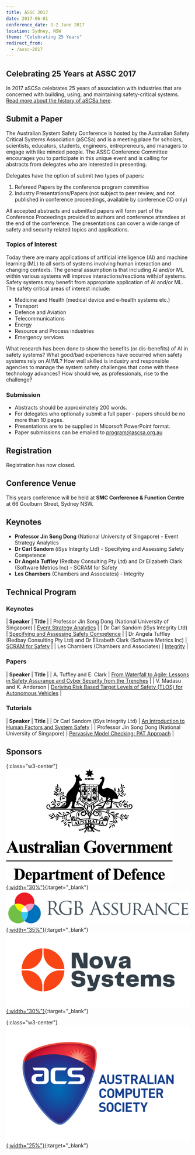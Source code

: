 ```yaml
---
title: ASSC 2017
date: 2017-06-01
conference_date: 1-2 June 2017
location: Sydney, NSW
theme: "Celebrating 25 Years"
redirect_from:
  - /assc-2017
---
```


## Celebrating 25 Years at ASSC 2017
In 2017 aSCSa celebrates 25 years of association with industries that are concerned with building, using, and maintaining safety-critical systems. [Read more about the history of aSCSa here](/assets/docs/conferences/2017/AASC2017%20-%2025%20Year%20Celebration.pdf).

## Submit a Paper
The Australian System Safety Conference is hosted by the Australian Safety Critical Systems Association (aSCSa) and is a meeting place for scholars, scientists, educators, students, engineers, entrepreneurs, and managers to engage with like minded people. The ASSC Conference Committee encourages you to participate in this unique event and is calling for abstracts from delegates who are interested in presenting.

Delegates have the option of submit two types of papers:
1. Refereed Papers by the conference program committee
2. Industry Presentations/Papers (not subject to peer review, and not published in conference proceedings, available by conference CD only)

All accepted abstracts and submitted papers will form part of the Conference Proceedings provided to authors and conference attendees at the end of the conference. ​The presentations can cover a wide range of safety and security related topics and applications.

### ​Topics of Interest

Today there are many applications of artificial intelligence (AI) and machine learning (ML) to all sorts of systems involving human interaction and changing contexts.  The general assumption is that including AI and/or ML within various systems will improve interactions/reactions with/of systems.  Safety systems may benefit from appropriate application of AI and/or ML.  The safety critical areas of interest include:
- Medicine and Health (medical device and e-health systems etc.)
- Transport
- Defence and Aviation
- Telecommunications
- Energy
- Resource and Process industries
- Emergency services

What research has been done to show the benefits (or dis-benefits) of AI in safety systems?  What good/bad experiences have occurred when safety systems rely on AI/ML?  How well skilled is industry and responsible agencies to manage the system safety challenges that come with these technology advances? How should we, as professionals, rise to the challenge?  

### Submission
- Abstracts should be approximately 200 words.
- For delegates who optionally submit a full paper - papers should be no more than 10 pages.
- Presentations are to be supplied in Micorsoft PowerPoint format.
- Paper submissions can be emailed to [program@ascsa.org.au](mailto:program@ascsa.org.au)

## Registration
Registration has now closed.

## Conference Venue
This years conference will be held at **SMC Conference & Function Centre** at 66 Goulburn Street, Sydney NSW.

## Keynotes

- **Professor Jin Song Dong** (National University of Singapore) - Event Strategy Analytics
- **Dr Carl Sandom** (iSys Integrity Ltd) - Specifying and Assessing Safety Competence
- **Dr Angela Tuffley** (Redbay Consulting Pty Ltd) and Dr Elizabeth Clark (Software Metrics Inc) - SCRAM for Safety
- **Les Chambers** (Chambers and Associates) - Integrity

## Technical Program

### Keynotes

| **Speaker** | **Title** |
| Professor Jin Song Dong (National University of Singapore) | [Event Strategy Analytics](/assets/docs/conferences/2017/AASC2017%20-%20Professor%20Jin%20Song%20Dong%20-%20Event%20Strategy%20Analytics.pdf) |
| Dr Carl Sandom (iSys Integrity Ltd) | [Specifying and Assessing Safety Competence](/assets/docs/conferences/2017/AASC2017%20-%20Dr%20Carl%20Sandom%20-%20Specifying%20and%20Assessing%20Safety%20Competence.pdf) |
| Dr Angela Tuffley (Redbay Consulting Pty Ltd) and Dr Elizabeth Clark (Software Metrics Inc) | [SCRAM for Safety](/assets/docs/conferences/2017/AASC2017%20-%20Dr%20Angela%20Tuffley%20%26%20Dr%20Elizabeth%20Clark%20-%20SCRAM%20for%20Safety.pdf) |
| Les Chambers (Chambers and Associates) | [Integrity](/assets/docs/conferences/2017/ASSC2017%20-%20Les%20Chambers%20-%20Integrity.pdf) |

### Papers

| **Speaker** | **Title** |
| A. Tuffley and E. Clark | [From Waterfall to Agile: Lessons in Safety Assurance and Cyber Security from the Trenches](/assets/docs/conferences/2017/ASSC2017%20-%20A%20Tuffley%20%26%20E%20Clark%20-%20From%20Waterfall%20to%20Agile%20-%20Lessons%20in%20Safety%20Assurance%20and%20Cyber%20Security%20from%20the%20Trenches.pdf) |
| V. Madasu and K. Anderson | [Deriving Risk Based Target Levels of Safety (TLOS) for Autonomous Vehicles](/assets/docs/conferences/2017/ASSC2017%20-%20V%20Madasu%20and%20K%20Anderson%20-%20Deriving%20Risk%20Based%20Target%20Levels%20of%20Safety%20(TLOS)%20for%20Autonomous%20Vehicles.pdf) |

### Tutorials

| **Speaker** | **Title** |
| Dr Carl Sandom (iSys Integrity Ltd) | [An Introduction to Human Factors and System Safety](/assets/docs/conferences/2017/ASSC2017%20-%20Dr%20Carl%20Sandom%20-%20An%20Introduction%20to%20Human%20Factors%20and%20System%20Safety.pdf) |
| Professor Jin Song Dong (National University of Singapore) | [Pervasive Model Checking: PAT Approach](/assets/docs/conferences/2017/ASSC2017%20-%20Professor%20Jin%20Song%20Dong%20-%20Pervasive%20Model%20Checking%20-%20PAT%20Approach.pdf) |

## Sponsors

{:class="w3-center"}
[![Department of Defence](/assets/img/sponsors/dod.png){:width="30%"}](https://www.defence.gov.au/){:target="_blank"}
[![RGB Assurance](/assets/img/sponsors/rgb_assurance.png){:width="35%"}](https://rgbassurance.com.au/){:target="_blank"}
[![Nova Systems](/assets/img/sponsors/nova_systems.png){:width="30%"}](https://www.novasystems.com/){:target="_blank"}

{:class="w3-center"}
[![ACS](/assets/img/sponsors/acs.png){:width="25%"}](https://www.acs.org.au/){:target="_blank"}
